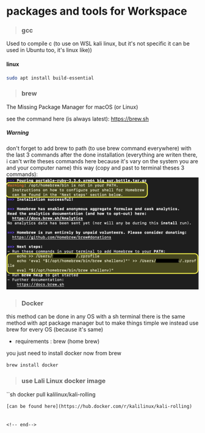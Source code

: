 # packages and tools for Workspace 

> ### gcc 

Used to compile c (to use on WSL kali linux, but it's not specific 
it can be used in Ubuntu too, it's linux like))

#### linux
```sh
sudo apt install build-essential
```

> ### brew

The Missing Package Manager for macOS (or Linux)

see the command here (is always latest):
https://brew.sh

##### Warning
 
don't forget to add brew to path (to use brew command everywhere) with the last 3 commands after the done installation
(everything are writen there, i can't write theses commands here because it's vary on the system you are and your computer name)
this way (copy and past to terminal theses 3 commands):
![add to path example (img load failed)](./brew_add_to_path.png)


> ### Docker

this method can be done in any OS with a sh terminal
there is the same method with apt package manager but to make things
timple we instead use brew for every OS (because it's same)

- requirements : brew (home brew)

you just need to install docker now from brew
```sh
brew install docker
```

> ### use Lali Linux docker image

``sh
docker pull kalilinux/kali-rolling
```
[can be found here](https://hub.docker.com/r/kalilinux/kali-rolling)


<!-- end-->
